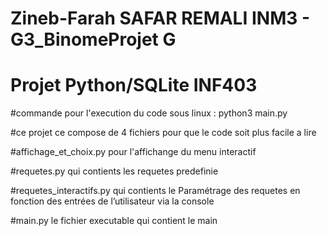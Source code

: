 
# Zineb-Farah SAFAR REMALI INM3 - G3_BinomeProjet G

# Projet Python/SQLite INF403 


#commande pour l'execution du code sous linux : 
                python3 main.py

#ce projet ce compose de 4 fichiers pour que le code soit plus facile a lire 

#affichage_et_choix.py pour l'affichange du menu interactif

#requetes.py qui contients les requetes predefinie 

#requetes_interactifs.py qui contients le Paramétrage des requetes en fonction des entrées de l’utilisateur via la console

#main.py le fichier executable qui contient le main
